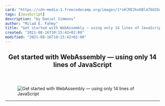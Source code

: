 ```yaml
---
card: "https://cdn-media-1.freecodecamp.org/images/1*sHlMI2kxKBlm76U2Gmt2Cw.jpeg"
tags: [JavaScript]
description: "by Daniel Simmons"
author: "Milad E. Fahmy"
title: "Get started with WebAssembly — using only 14 lines of JavaScript"
created: "2021-08-16T10:15:42+02:00"
modified: "2021-08-16T10:15:42+02:00"
---
```

<div class="site-wrapper">
<main id="site-main" class="site-main outer">
<div class="inner">
<article class="post-full post tag-javascript tag-tutorial tag-web-development tag-programming tag-tech ">
<header class="post-full-header">
<h1 class="post-full-title">Get started with WebAssembly — using only 14 lines of JavaScript</h1>
</header>
<figure class="post-full-image">
<picture>
<source media="(max-width: 700px)" sizes="1px" srcset="data:image/gif;base64,R0lGODlhAQABAIAAAAAAAP///yH5BAEAAAAALAAAAAABAAEAAAIBRAA7 1w">
<source media="(min-width: 701px)" sizes="(max-width: 800px) 400px,
(max-width: 1170px) 700px,
1400px" srcset="https://cdn-media-1.freecodecamp.org/images/1*sHlMI2kxKBlm76U2Gmt2Cw.jpeg 300w,
https://cdn-media-1.freecodecamp.org/images/1*sHlMI2kxKBlm76U2Gmt2Cw.jpeg 600w,
https://cdn-media-1.freecodecamp.org/images/1*sHlMI2kxKBlm76U2Gmt2Cw.jpeg 1000w,
https://cdn-media-1.freecodecamp.org/images/1*sHlMI2kxKBlm76U2Gmt2Cw.jpeg 2000w">
<img onerror="this.style.display='none'" src="https://cdn-media-1.freecodecamp.org/images/1*sHlMI2kxKBlm76U2Gmt2Cw.jpeg" alt="Get started with WebAssembly — using only 14 lines of JavaScript">
</picture>
</figure>
<section class="post-full-content">
<div class="post-content medium-migrated-article">
</div>
<hr>
</section>
</article>
</div>
</main>
</div>
<!-- Google Tag Manager (noscript) -->
<!-- End Google Tag Manager (noscript) -->
